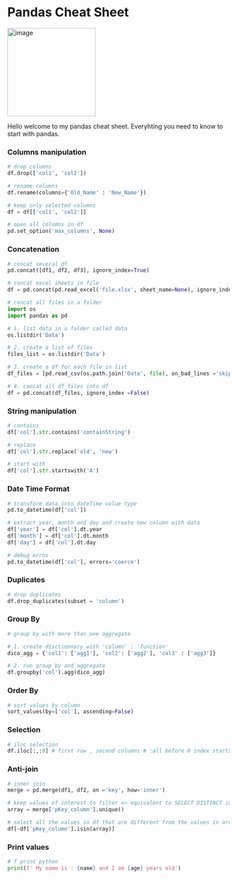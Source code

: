
# Pandas Cheat Sheet
<img width="200" alt="image" src="https://github.com/user-attachments/assets/a6f18a27-6575-462c-b9c1-6eaf0b495565">

Hello welcome to my pandas cheat sheet. Everyhting you need to know to start with pandas. 

### Columns manipulation
``` python
# drop columns
df.drop(['col1', 'col2'])

# rename columns
df.rename(columns={'Old_Name' : 'New_Name'})

# keep only selected columns
df = df[['col1', 'col2']]
```

``` python
# open all columns in df
pd.set_option('max_columns', None)
```

### Concatenation
``` python
# concat several df 
pd.concat([df1, df2, df3], ignore_index=True)

# concat excel sheets in file
df = pd.concat(pd.read_excel('file.xlsx', sheet_name=None), ignore_index=True)

# concat all files in a folder
import os
import pandas as pd

# 1. list data in a folder called data
os.listdir('Data') 

# 2. create a list of files
files_list = os.listdir('Data')

# 3. create a df for each file in list 
df_files = [pd.read_csv(os.path.join('Data', file), on_bad_lines ='skip', skiprows = 3, sep = '\t', parse_dates=False) for file in files_list]

# 4. concat all df_files into df
df = pd.concat(df_files, ignore_index =False)
```

### String manipulation 
``` python
# contains 
df['col'].str.contains('containString')

# replace
df['col'].str.replace('old', 'new')

# start with
df['col'].str.startswith('A')
```

### Date Time Format
``` python
# transform data into dateTime value type
pd.to_datetime(df['col'])

# extract year, month and day and create new column with data
df['year'] = df['col'].dt.year
df['month'] = df['col'].dt.month
df['day'] = df['col'].dt.day

# debug erros
pd.to_datetime(df['col'], errors='coerce')
```

### Duplicates
``` python
# drop duplicates
df.drop_duplicates(subset = 'column')
```

### Group By
``` python
# group by with more than one aggregate

# 1. create disctionnary with 'column' : 'function'
dico_agg = {'col1': ['agg1'], 'col2': ['agg2'], 'col3' : ['agg3']}

# 2. run group by and aggregate
df.groupby('col').agg(dico_agg)
```

### Order By
``` python
# sort values by column
sort_values(by=['col'], ascending=False)
```

### Selection
``` python
# iloc selection
df.iloc[:,:8] # first row , second columns # :all before 8 index starts at 0
```

### Anti-join
``` python
# inner join
merge = pd.merge(df1, df2, on ='key', how='inner')

# keep values of interest to filter => equivalent to SELECT DISTINCT in SQL
array = merge['pKey_column'].unique() 

# select all the values in df that are different from the values in array
df[~df['pKey_column'].isin(array)]
```

### Print values
``` python
# f print python
print(f' My name is : {name} and I am {age} years old')
```
